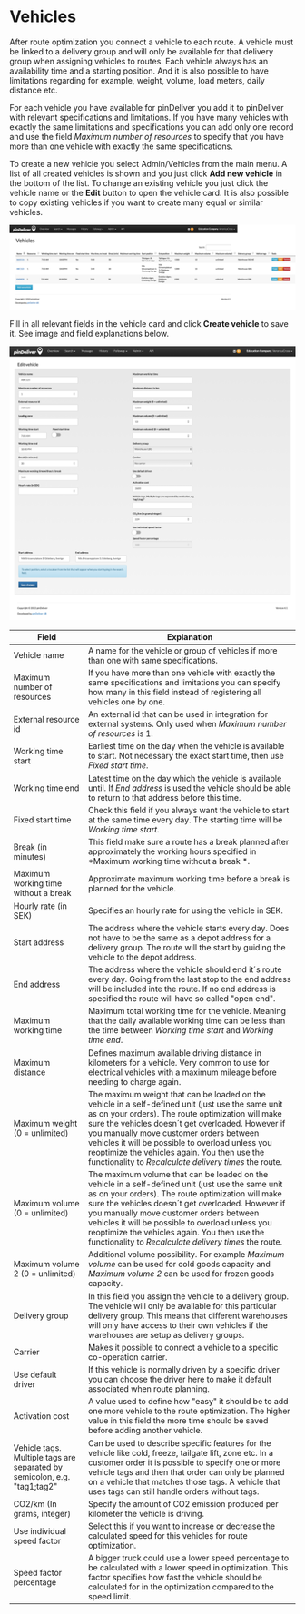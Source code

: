 # Vehicles
After route optimization you connect a vehicle to each route. A vehicle must be linked to a delivery group and will only be available for that delivery group when assigning vehicles to routes. Each vehicle always has an availability time and a starting position. And it is also possible to have limitations regarding for example, weight, volume, load meters, daily distance etc.

For each vehicle you have available for pinDeliver you add it to pinDeliver with relevant specifications and limitations. If you have many vehicles with exactly the same limitations and specifications you can add only one record and use the field *Maximum number of resources* to specify that you have more than one vehicle with exactly the same specifications.

To create a new vehicle you select Admin/Vehicles from the main menu. A list of all created vehicles is shown and you just click **Add new vehicle** in the bottom of the list. To change an existing vehicle you just click the vehicle name or the **Edit** button to open the vehicle card. It is also possible to copy existing vehicles if you want to create many equal or similar vehicles.

![Vehicles](/images/vehicle_list.png)

Fill in all relevant fields in the vehicle card and click **Create vehicle** to save it. See image and field explanations below.

![Vehicle](/images/vehicle.png)

|Field|Explanation|
|-----|----------|
|Vehicle name|A name for the vehicle or group of vehicles if more than one with same specifications.|
|Maximum number of resources|If you have more than one vehicle with exactly the same specifications and limitations you can specify how many in this field instead of registering all vehicles one by one.|
|External resource id|An external id that can be used in integration for external systems. Only used when *Maximum number of resources* is 1.|
|Working time start|Earliest time on the day when the vehicle is available to start. Not necessary the exact start time, then use *Fixed start time*.|
|Working time end|Latest time on the day which the vehicle is available until. If *End address* is used the vehicle should be able to return to that address before this time.|
|Fixed start time|Check this field if you always want the vehicle to start at the same time every day. The starting time will be *Working time start*.|
|Break (in minutes)|This field make sure a route has a break planned after approximately the working hours specified in *Maximum working time without a break *.|
|Maximum working time without a break|Approximate maximum working time before a break is planned for the vehicle.|
|Hourly rate (in SEK)|Specifies an hourly rate for using the vehicle in SEK.|
|Start address|The address where the vehicle starts every day. Does not have to be the same as a depot address for a delivery group. The route will the start by guiding the vehicle to the depot address.|
|End address|The address where the vehicle should end it´s route every day. Going from the last stop to the end address will be included inte the route. If no end address is specified the route will have so called "open end".|
|Maximum working time|Maximum total working time for the vehicle. Meaning that the daily available working time can be less than the time between *Working time start* and *Working time end*.|
|Maximum distance|Defines maximum available driving distance in kilometers for a vehicle. Very common to use for electrical vehicles with a maximum mileage before needing to charge again.|
|Maximum weight (0 = unlimited)|The maximum weight that can be loaded on the vehicle in a self-defined unit (just use the same unit as on your orders). The route optimization will make sure the vehicles doesn´t get overloaded. However if you manually move customer orders between vehicles it will be possible to overload unless you reoptimize the vehicles again. You then use the functionality to *Recalculate delivery times* the route.|
|Maximum volume (0 = unlimited)|The maximum volume that can be loaded on the vehicle in a self-defined unit (just use the same unit as on your orders). The route optimization will make sure the vehicles doesn´t get overloaded. However if you manually move customer orders between vehicles it will be possible to overload unless you reoptimize the vehicles again. You then use the functionality to *Recalculate delivery times* the route.|
|Maximum volume 2 (0 = unlimited)|Additional volume possibility. For example *Maximum volume* can be used for cold goods capacity and *Maximum volume 2* can be used for frozen goods capacity.|
|Delivery group|In this field you assign the vehicle to a delivery group. The vehicle will only be available for this particular delivery group. This means that different warehouses will only have access to their own vehicles if the warehouses are setup as delivery groups.|
|Carrier|Makes it possible to connect a vehicle to a specific co-operation carrier.|
|Use default driver|If this vehicle is normally driven by a specific driver you can choose the driver here to make it default associated when route planning.|
|Activation cost|A value used to define how "easy" it should be to add one more vehicle to the route optimization. The higher value in this field the more time should be saved before adding another vehicle.|
|Vehicle tags. Multiple tags are separated by semicolon, e.g. "tag1;tag2"|Can be used to describe specific features for the vehicle like cold, freeze, tailgate lift, zone etc. In a customer order it is possible to specify one or more vehicle tags and then that order can only be planned on a vehicle that matches those tags. A vehicle that uses tags can still handle orders without tags.|
|CO2/km (In grams, integer)|Specify the amount of CO2 emission produced per kilometer the vehicle is driving.|
|Use individual speed factor|Select this if you want to increase or decrease the calculated speed for this vehicles for route optimization.|
|Speed factor percentage|A bigger truck could use a lower speed percentage to be calculated with a lower speed in optimization. This factor specifies how fast the vehicle should be calculated for in the optimization compared to the speed limit.|

